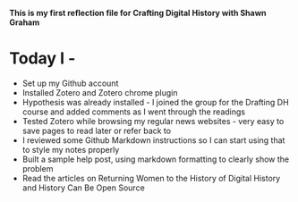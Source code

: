 **This is my first reflection file for Crafting Digital History with Shawn Graham**

# Today I - 

* Set up my Github account
* Installed Zotero and Zotero chrome plugin
* Hypothesis was already installed - I joined the group for the Drafting DH course and added comments as I went through the readings
* Tested Zotero while browsing my regular news websites - very easy to save pages to read later or refer back to
* I reviewed some Github Markdown instructions so I can start using that to style my notes properly
* Built a sample help post, using markdown formatting to clearly show the problem
* Read the articles on Returning Women to the History of Digital History and History Can Be Open Source

